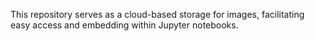 This repository serves as a cloud-based storage for images, facilitating easy access and embedding within Jupyter notebooks.
